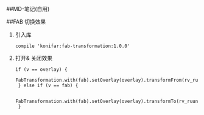 ##MD-笔记(自用)

##FAB 切换效果
1. 引入库

    `compile 'konifar:fab-transformation:1.0.0'`

2. 打开& 关闭效果

       if (v == overlay) {
                FabTransformation.with(fab).setOverlay(overlay).transformFrom(rv_ruuning_category);
        } else if (v == fab) {

            FabTransformation.with(fab).setOverlay(overlay).transformTo(rv_ruuning_category);
        }